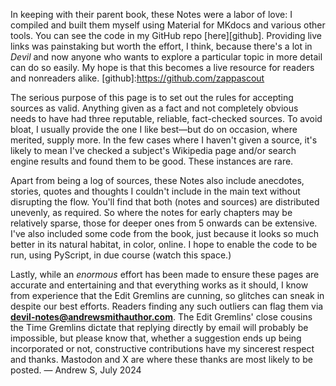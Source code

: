 
In keeping with their parent book, these Notes were a labor of love: I compiled
and built them myself using Material for MKdocs and various other tools. You can
see the code in my GitHub repo [here][github]. Providing live links was
painstaking but worth the effort, I think, because there's a lot in *Devil*
and now anyone who wants to explore a particular topic in more detail can do so
easily. My hope is that this becomes a live resource for readers and nonreaders alike.
[github]:https://github.com/zappascout

The serious purpose of this page is to set out the rules for accepting sources
as valid. Anything given as a fact and not completely obvious needs to have had
three reputable, reliable, fact-checked sources. To avoid bloat, I
usually provide the one I like best—but do on occasion, where merited,
supply more. In the few cases where I haven't given a source, it's likely to
mean I've checked a subject's Wikipedia page and/or search engine results and found them to be good. These instances are rare.

Apart from being a log of sources, these Notes also include anecdotes, stories,
quotes and thoughts I couldn't include in the main text without disrupting the
flow. You'll find that both (notes and sources) are distributed unevenly, as
required. So where the notes for early chapters may be relatively sparse, those
for deeper ones from 5 onwards can be extensive. I've also included some code
from the book, just because it looks so much better in its natural habitat, in
color, online. I hope to enable the code to be run, using PyScript, in due
course (watch this space.)

Lastly, while an *enormous* effort has been made to ensure these pages are
accurate and entertaining and that everything works as it should, I know from
experience that the Edit Gremlins are cunning, so glitches can sneak in
despite our best efforts. Readers finding any such outliers can flag them via
**devil-notes@andrewsmithauthor.com**. The Edit Gremlins' close cousins the Time
Gremlins dictate that replying directly by email will probably be impossible,
but please know that, whether a suggestion ends up being incorporated or
not, constructive contributions have my sincerest respect and thanks. Mastodon
and X are where these thanks are most likely to be posted. — Andrew S, July 2024






<!-- Under construction (by me - steep learning curve!). Expected online July 23

This page will explain:

the journalistic rules for sources

that the notes get denser as the book progresses through the chapters

my hope that these notes will become a living resource

contact details for problems/issues/suggested additions, corrections etc. -->



